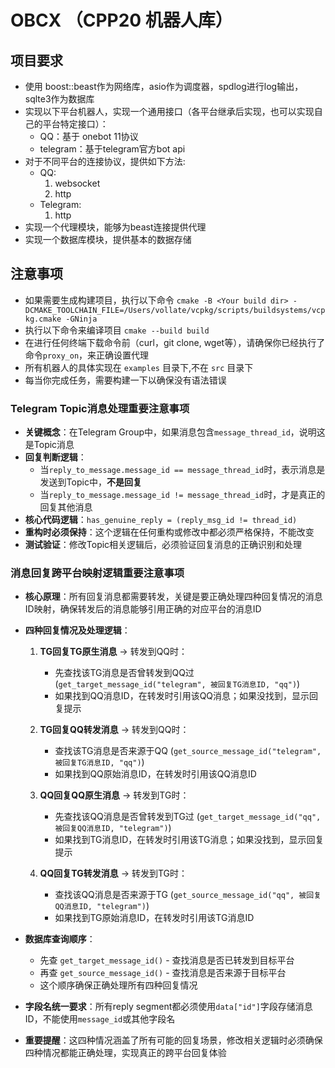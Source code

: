 # OBCX （CPP20 机器人库）

## 项目要求

- 使用 boost::beast作为网络库，asio作为调度器，spdlog进行log输出，sqlte3作为数据库
- 实现以下平台机器人，实现一个通用接口（各平台继承后实现，也可以实现自己的平台特定接口）：
  - QQ：基于 onebot 11协议
  - telegram：基于telegram官方bot api
- 对于不同平台的连接协议，提供如下方法:
  - QQ:
    1. websocket
    2. http
  - Telegram:
    1. http
- 实现一个代理模块，能够为beast连接提供代理
- 实现一个数据库模块，提供基本的数据存储

## 注意事项

- 如果需要生成构建项目，执行以下命令 `cmake -B <Your build dir> -DCMAKE_TOOLCHAIN_FILE=/Users/vollate/vcpkg/scripts/buildsystems/vcpkg.cmake -GNinja`
- 执行以下命令来编译项目 `cmake --build build`
- 在进行任何终端下载命令前（curl，git clone, wget等），请确保你已经执行了命令`proxy_on`，来正确设置代理
- 所有机器人的具体实现在 `examples` 目录下,不在 `src` 目录下
- 每当你完成任务，需要构建一下以确保没有语法错误

### Telegram Topic消息处理重要注意事项
- **关键概念**：在Telegram Group中，如果消息包含`message_thread_id`，说明这是Topic消息
- **回复判断逻辑**：
  - 当`reply_to_message.message_id == message_thread_id`时，表示消息是发送到Topic中，**不是回复**
  - 当`reply_to_message.message_id != message_thread_id`时，才是真正的回复其他消息
- **核心代码逻辑**：`has_genuine_reply = (reply_msg_id != thread_id)`
- **重构时必须保持**：这个逻辑在任何重构或修改中都必须严格保持，不能改变
- **测试验证**：修改Topic相关逻辑后，必须验证回复消息的正确识别和处理

### 消息回复跨平台映射逻辑重要注意事项
- **核心原理**：所有回复消息都需要转发，关键是要正确处理四种回复情况的消息ID映射，确保转发后的消息能够引用正确的对应平台的消息ID

- **四种回复情况及处理逻辑**：
  1. **TG回复TG原生消息** → 转发到QQ时：
     - 先查找该TG消息是否曾转发到QQ过 (`get_target_message_id("telegram", 被回复TG消息ID, "qq")`)
     - 如果找到QQ消息ID，在转发时引用该QQ消息；如果没找到，显示回复提示

  2. **TG回复QQ转发消息** → 转发到QQ时：
     - 查找该TG消息是否来源于QQ (`get_source_message_id("telegram", 被回复TG消息ID, "qq")`)
     - 如果找到QQ原始消息ID，在转发时引用该QQ消息ID

  3. **QQ回复QQ原生消息** → 转发到TG时：
     - 先查找该QQ消息是否曾转发到TG过 (`get_target_message_id("qq", 被回复QQ消息ID, "telegram")`)
     - 如果找到TG消息ID，在转发时引用该TG消息；如果没找到，显示回复提示

  4. **QQ回复TG转发消息** → 转发到TG时：
     - 查找该QQ消息是否来源于TG (`get_source_message_id("qq", 被回复QQ消息ID, "telegram")`)
     - 如果找到TG原始消息ID，在转发时引用该TG消息ID

- **数据库查询顺序**：
  - 先查 `get_target_message_id()` - 查找消息是否已转发到目标平台
  - 再查 `get_source_message_id()` - 查找消息是否来源于目标平台
  - 这个顺序确保正确处理所有四种回复情况

- **字段名统一要求**：所有reply segment都必须使用`data["id"]`字段存储消息ID，不能使用`message_id`或其他字段名

- **重要提醒**：这四种情况涵盖了所有可能的回复场景，修改相关逻辑时必须确保四种情况都能正确处理，实现真正的跨平台回复体验
